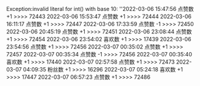 Exception:invalid literal for int() with base 10: ''2022-03-06  15:47:56   点赞数 +1 >>>> 72443
2022-03-06  15:53:47   点赞数 +1 >>>> 72444
2022-03-06  16:11:17   点赞数 +1 >>>> 72447
2022-03-06  17:33:59   点赞数 -1 >>>> 72450
2022-03-06  20:45:19   点赞数 +1 >>>> 72451
2022-03-06  23:08:44   点赞数 +1 >>>> 72454
2022-03-06  23:54:02   喜欢数 +1 >>>> 17439
2022-03-06  23:54:56   点赞数 +1 >>>> 72456
2022-03-07  00:35:02   点赞数 +1 >>>> 72457
2022-03-07  00:35:34   点赞数 -1 >>>> 72456
2022-03-07  00:35:40   喜欢数 +1 >>>> 17440
2022-03-07  02:57:58   点赞数 +1 >>>> 72473
2022-03-07  04:09:35   粉丝数 +1 >>>> 16296
2022-03-07  05:24:18   喜欢数 +1 >>>> 17447
2022-03-07  06:57:23   点赞数 +1 >>>> 72486
